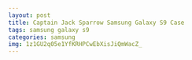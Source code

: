 ```yaml
---
layout: post
title: Captain Jack Sparrow Samsung Galaxy S9 Case
tags: samsung galaxy s9
categories: samsung
img: 1z1GU2q05e1YfKRHPCwEbXisJiQmWacZ_
---
```

